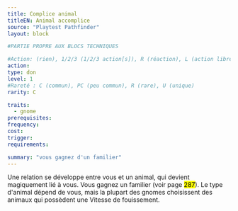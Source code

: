 ```yaml
---
title: Complice animal
titleEN: Animal accomplice
source: "Playtest Pathfinder"
layout: block

#PARTIE PROPRE AUX BLOCS TECHNIQUES

#Action: (rien), 1/2/3 (1/2/3 action[s]), R (réaction), L (action libre)
action: 
type: don
level: 1
#Rareté : C (commun), PC (peu commun), R (rare), U (unique)
rarity: C

traits:
  - gnome
prerequisites:
frequency:
cost:
trigger:
requirements:

summary: "vous gagnez d'un familier"
---
```


Une relation se développe entre vous et un animal, qui devient magiquement lié à vous. Vous gagnez un familier (voir page <mark>287</mark>). Le type d'animal dépend de vous, mais la plupart des gnomes choisissent des animaux qui possèdent une Vitesse de fouissement.